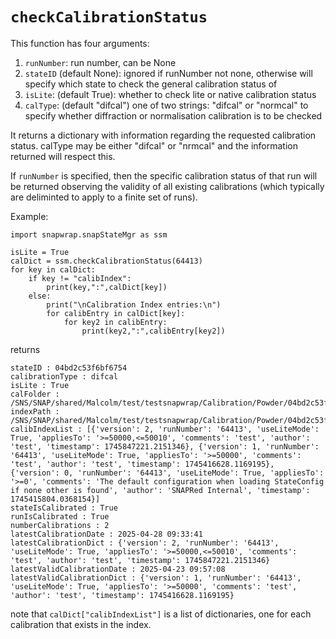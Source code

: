 # `checkCalibrationStatus`

This function has four arguments: 

1. `runNumber`: run number, can be None 
2. `stateID` (default None): ignored if runNumber not none, otherwise will specify which state to check the general calibration status of
3. `isLite`: (default True): whether to check lite or native calibration status
4. `calType`: (default "difcal") one of two strings: "difcal" or "normcal" to specify whether diffraction or normalisation calibration is to be checked

It returns a dictionary with information regarding the requested calibration status. calType may be either "difcal" or "nrmcal" and the information returned will respect this.

If `runNumber` is specified, then the specific calibration status of that run will be returned observing the validity of all existing calibrations (which typically are deliminted to apply to a finite set of runs).  


Example:
```
import snapwrap.snapStateMgr as ssm

isLite = True
calDict = ssm.checkCalibrationStatus(64413)
for key in calDict:
    if key != "calibIndex":
        print(key,":",calDict[key])
    else:
        print("\nCalibration Index entries:\n")
        for calibEntry in calDict[key]:
            for key2 in calibEntry:
                print(key2,":",calibEntry[key2])
```
returns
```
stateID : 04bd2c53f6bf6754
calibrationType : difcal
isLite : True
calFolder : /SNS/SNAP/shared/Malcolm/test/testsnapwrap/Calibration/Powder/04bd2c53f6bf6754/lite/diffraction/
indexPath : /SNS/SNAP/shared/Malcolm/test/testsnapwrap/Calibration/Powder/04bd2c53f6bf6754/lite/diffraction/CalibrationIndex.json
calibIndexList : [{'version': 2, 'runNumber': '64413', 'useLiteMode': True, 'appliesTo': '>=50000,<=50010', 'comments': 'test', 'author': 'test', 'timestamp': 1745847221.2151346}, {'version': 1, 'runNumber': '64413', 'useLiteMode': True, 'appliesTo': '>=50000', 'comments': 'test', 'author': 'test', 'timestamp': 1745416628.1169195}, {'version': 0, 'runNumber': '64413', 'useLiteMode': True, 'appliesTo': '>=0', 'comments': 'The default configuration when loading StateConfig if none other is found', 'author': 'SNAPRed Internal', 'timestamp': 1745415804.0368154}]
stateIsCalibrated : True
runIsCalibrated : True
numberCalibrations : 2
latestCalibrationDate : 2025-04-28 09:33:41
latestCalibrationDict : {'version': 2, 'runNumber': '64413', 'useLiteMode': True, 'appliesTo': '>=50000,<=50010', 'comments': 'test', 'author': 'test', 'timestamp': 1745847221.2151346}
latestValidCalibrationDate : 2025-04-23 09:57:08
latestValidCalibrationDict : {'version': 1, 'runNumber': '64413', 'useLiteMode': True, 'appliesTo': '>=50000', 'comments': 'test', 'author': 'test', 'timestamp': 1745416628.1169195}
```
note that `calDict["calibIndexList"]` is a list of dictionaries, one for each calibration that exists in the index.
